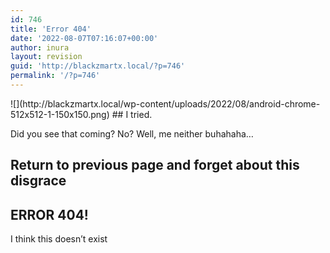 ```yaml
---
id: 746
title: 'Error 404'
date: '2022-08-07T07:16:07+00:00'
author: inura
layout: revision
guid: 'http://blackzmartx.local/?p=746'
permalink: '/?p=746'
---
```


<style>/*! elementor - v3.6.8 - 27-07-2022 */
.elementor-widget-image{text-align:center}.elementor-widget-image a{display:inline-block}.elementor-widget-image a img[src$=".svg"]{width:48px}.elementor-widget-image img{vertical-align:middle;display:inline-block}</style></head><body> ![](http://blackzmartx.local/wp-content/uploads/2022/08/android-chrome-512x512-1-150x150.png)

<style>/*! elementor - v3.6.8 - 27-07-2022 */
.elementor-heading-title{padding:0;margin:0;line-height:1}.elementor-widget-heading .elementor-heading-title[class*=elementor-size-]>a{color:inherit;font-size:inherit;line-height:inherit}.elementor-widget-heading .elementor-heading-title.elementor-size-small{font-size:15px}.elementor-widget-heading .elementor-heading-title.elementor-size-medium{font-size:19px}.elementor-widget-heading .elementor-heading-title.elementor-size-large{font-size:29px}.elementor-widget-heading .elementor-heading-title.elementor-size-xl{font-size:39px}.elementor-widget-heading .elementor-heading-title.elementor-size-xxl{font-size:59px}</style>## I tried.

Did you see that coming? No? Well, me neither buhahaha…

## Return to previous page and forget about this disgrace

## ERROR 404!  
I think this doesn’t exist 